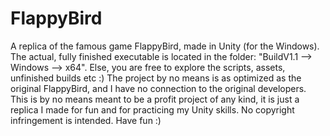 # FlappyBird
A replica of the famous game FlappyBird, made in Unity (for the Windows). The actual, fully finished executable is located in the folder: "BuildV1.1 --> Windows --> x64". Else, you are free to explore the scripts, assets, unfinished builds etc :) 
The project by no means is as optimized as the original FlappyBird, and I have no connection to the original developers. This is by no means meant to be a profit project of any kind, it is just a replica I made for fun and for practicing my Unity skills. No copyright infringement is intended. 
Have fun :)
